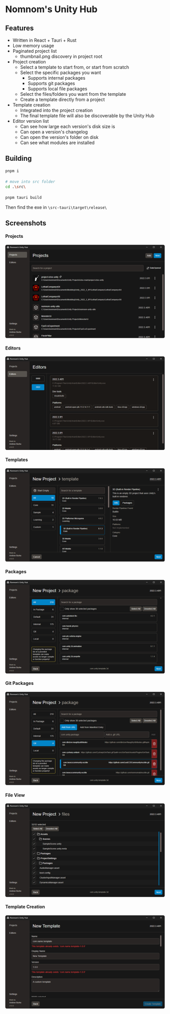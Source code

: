 # Nomnom's Unity Hub

## Features

- Written in React + Tauri + Rust
- Low memory usage
- Paginated project list
  - thumbnail.png discovery in project root
- Project creation
  - Select a template to start from, or start from scratch
  - Select the specific packages you want
    - Supports internal packages
    - Supports git packages
    - Supports local file packages
  - Select the files/folders you want from the template
  - Create a template directly from a project
- Template creation
  - Integrated into the project creation
  - The final template file will also be discoverable by the Unity Hub
- Editor version list
  - Can see how large each version's disk size is
  - Can open a version's changelog
  - Can open the version's folder on disk
  - Can see what modules are installed

## Building

```bash
pnpm i

# move into src folder
cd .\src\

pnpm tauri build
```

Then find the exe in `\src-tauri\target\release\`

## Screenshots

#### Projects

![Projects](.github/assets/projects.png)

#### Editors

![Editors](.github/assets/editors.png)

#### Templates

![Templates](.github/assets/templates.png)

#### Packages

![Packages](.github/assets/packages.png)

#### Git Packages

![Git Packages](.github/assets/git-packages.png)

#### File View

![Files](.github/assets/file-view.png)

#### Template Creation

![Template Creation](.github/assets/new-template.png)

